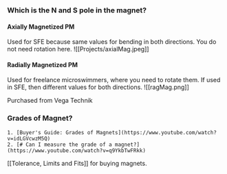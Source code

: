 
### Which is the N and S pole in the magnet?

#### Axially Magnetized PM
Used for SFE because same values for bending in both directions. You do not need rotation here.
![[Projects/axialMag.jpeg]]

#### Radially Magnetized PM
Used for freelance microswimmers, where you need to rotate them. If used in SFE, then different values for both directions.
![[ragMag.png]]

Purchased from Vega Technik

### Grades of Magnet?
	1. [Buyer's Guide: Grades of Magnets](https://www.youtube.com/watch?v=idLGVcwzM5Q)
	2. [# Can I measure the grade of a magnet?](https://www.youtube.com/watch?v=q9YkbTwFRkk)


[[Tolerance, Limits and Fits]] for buying magnets.


